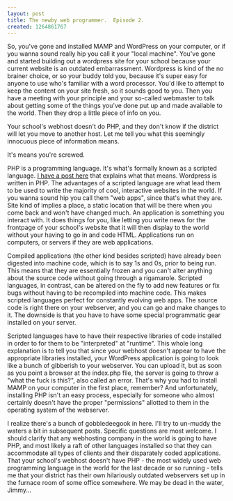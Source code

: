 ```yaml
--- 
layout: post
title: The newby web programmer.  Episode 2.
created: 1264861767
---
```

So, you've gone and installed MAMP and WordPress on your computer, or if you wanna sound really hip you call it your "local machine".  You've gone and started building out a wordpress site for your school because your current website is an outdated embarrassment.  Wordpress is kind of the no brainer choice, or so your buddy told you, because it's super easy for anyone to use who's familiar with a word processor.  You'd like to attempt to keep the content on your site fresh, so it sounds good to you.  Then you have a meeting with your principle and your so-called webmaster to talk about getting some of the things you've done put up and made available to the world.  Then they drop a little piece of info on you.

Your school's webhost doesn't do PHP, and they don't know if the district will let you move to another host.  Let me tell you what this seemingly innocuous piece of information means.

It's means you're screwed.

PHP is a programming language.  It's what's formally known as a scripted language.  <a href="http://ignoredbydinosaurs.com/2009/03/chapter1b/">I have a post here</a> that explains what that means.  Wordpress is written in PHP.  The advantages of a scripted language are what lead them to be used to write the majority of cool, interactive websites in the world.  If you wanna sound hip you call them "web apps", since that's what they are.  Site kind of implies a place, a static location that will be there when you come back and won't have changed much.  An application is something you interact with.  It does things for you, like letting you write news for the frontpage of your school's website that it will then display to the world without your having to go in and code HTML.  Applications run on computers, or servers if they are web applications.

Compiled applications (the other kind besides scripted) have already been digested into machine code, which is to say 1s and 0s, prior to being run.  This means that they are essentially frozen and you can't alter anything about the source code without going through a rigamarole.  Scripted languages, in contrast, can be altered on the fly to add new features or fix bugs without having to be recompiled into machine code.  This makes scripted languages perfect for constantly evolving web apps.  The source code is right there on your webserver, and you can go and make changes to it.  The downside is that you have to have some special programmatic gear installed on your server.

Scripted languages have to have their respective libraries of code installed in order to for them to be "interpreted" at "runtime".  This whole long explanation is to tell you that since your webhost doesn't appear to have the appropriate libraries installed, your WordPress application is going to look like a bunch of gibberish to your webserver.  You can upload it, but as soon as you point a browser at the index.php file, the server is going to throw a "what the fuck is this?", also called an error.  That's why you had to install MAMP on your computer in the first place, remember?  And unfortunately, installing PHP isn't an easy process, especially for someone who almost certainly doesn't have the proper "permissions" allotted to them in the operating system of the webserver.

I realize there's a bunch of gobbledeegook in here.  I'll try to un-muddy the waters a bit in subsequent posts.  Specific questions are most welcome.  I should clarify that any webhosting company in the world is going to have PHP, and most likely a raft of other languages installed so that they can accommodate all types of clients and their disparately coded applications.  That your school's webhost doesn't have PHP - the most widely used web programming language in the world for the last decade or so running - tells me that your district has their own hilariously outdated webservers set up in the furnace room of some office somewhere.  We may be dead in the water, Jimmy...
